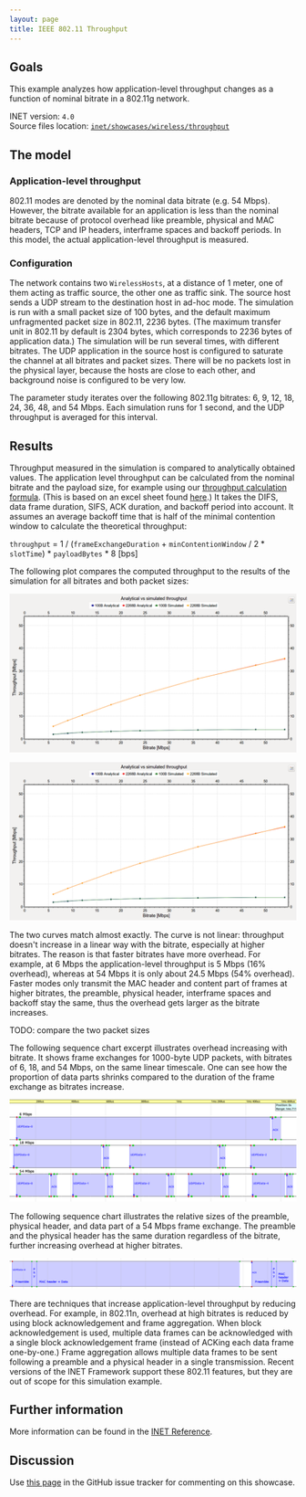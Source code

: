 ```yaml
---
layout: page
title: IEEE 802.11 Throughput
---
```


## Goals

This example analyzes how application-level throughput changes as a function of
nominal bitrate in a 802.11g network.

INET version: `4.0`<br>
Source files location: <a href="https://github.com/inet-framework/inet-showcases/tree/master/wireless/throughput" target="_blank">`inet/showcases/wireless/throughput`</a>

## The model

### Application-level throughput

802.11 modes are denoted by the nominal data bitrate (e.g. 54 Mbps). However,
the bitrate available for an application is less than the nominal bitrate because of
protocol overhead like preamble, physical and MAC headers, TCP and IP headers,
interframe spaces and backoff periods. In this model, the actual application-level
throughput is measured.

### Configuration

The network contains two `WirelessHosts`, at a distance of 1 meter,
one of them acting as traffic source, the other one as traffic sink. The source host
sends a UDP stream to the destination host in ad-hoc mode. The simulation is run with a small packet size of 100 bytes, and the default maximum unfragmented packet size in 802.11, 2236 bytes.
(The maximum transfer unit in 802.11 by default is 2304 bytes, which corresponds to 2236 bytes of application data.)
The simulation will be run several times, with different bitrates. The UDP
application in the source host is configured to saturate the channel at all bitrates and packet sizes.
There will be no packets lost in the physical layer, because the hosts are close to
each other, and background noise is configured to be very low.

The parameter study iterates over the following 802.11g bitrates: 6, 9, 12, 18, 24,
36, 48, and 54 Mbps. Each simulation runs for 1 second, and the UDP throughput
is averaged for this interval.

## Results
<!--
Measured throughput is compared to analytically obtained values. The frame
exchange duration can be calculated from the nominal bitrate and the payload
size, for example using this <a href="https://sarwiki.informatik.hu-berlin.de/Packet_transmission_time_in_802.11" target="_blank">frame exchange
duration calculation formula</a>. It takes the DIFS, data frame duration, SIFS and
ACK duration into account (but not the backoff period.) By assuming an average
backoff time that is half of the minimal contention window, the theoretical
throughput can be calculated.
-->

Throughput measured in the simulation is compared to analytically obtained values.
The application level throughput can be calculated from the nominal bitrate and the payload size,
for example using our <a href="https://github.com/inet-framework/inet-showcases/blob/master/docs/wireless/throughput/80211_TransmissionTime_g.xls" target="_blank">throughput calculation formula</a>. (This is based on an excel sheet found <a href="https://sarwiki.informatik.hu-berlin.de/Packet_transmission_time_in_802.11" target="_blank">here</a>.)
It takes the DIFS, data frame duration, SIFS, ACK duration, and backoff period into account. It assumes an average
backoff time that is half of the minimal contention window to calculate the theoretical
throughput:

`throughput` = 1 / (`frameExchangeDuration` + `minContentionWindow` / 2 * `slotTime`) * `payloadBytes` * 8 [bps]

The following plot compares the computed throughput to the results of the
simulation for all bitrates and both packet sizes:

<img src="throughput3.png" class="screen" />

<a href="throughput3.svg" target="_blank"><img src="throughput3.png" class="screen" /></a>

The two curves match almost exactly. The curve is not linear: throughput doesn't
increase in a linear way with the bitrate, especially at higher bitrates. The reason
is that faster bitrates have more overhead. For example, at 6 Mbps the
application-level throughput is 5 Mbps (16% overhead), whereas at 54 Mbps it is
only about 24.5 Mbps (54% overhead). Faster modes only transmit the MAC
header and content part of frames at higher bitrates, the preamble, physical
header, interframe spaces and backoff stay the same, thus the overhead gets
larger as the bitrate increases.

TODO: compare the two packet sizes

The following sequence chart excerpt illustrates overhead increasing with bitrate.
It shows frame exchanges for 1000-byte UDP packets, with bitrates of 6, 18, and 54 Mbps, on the same linear
timescale. One can see how the proportion of data parts shrinks compared to the
duration of the frame exchange as bitrates increase.

<img src="seqchart3.png" class="screen" width="850" />

The following sequence chart illustrates the relative sizes of the preamble,
physical header, and data part of a 54 Mbps frame exchange. The preamble and
the physical header has the same duration regardless of the bitrate, further
increasing overhead at higher bitrates.

<img src="seqchart5.png" class="screen" width="850" />

There are techniques that increase application-level throughput by reducing
overhead. For example, in 802.11n, overhead at high bitrates is reduced by using
block acknowledgement and frame aggregation. When block acknowledgement is
used, multiple data frames can be acknowledged with a single block
acknowledgement frame (instead of ACKing each data frame one-by-one.) Frame
aggregation allows multiple data frames to be sent following a preamble and a
physical header in a single transmission. Recent versions of the INET Framework
support these 802.11 features, but they are out of scope for this simulation
example.

## Further information

More information can be found in the <a href="https://omnetpp.org/doc/inet/api-current/neddoc/index.html" target="_blank">INET Reference</a>.

## Discussion

Use <a href="https://github.com/inet-framework/inet-showcases/issues/6" target="_blank">this page</a>
in the GitHub issue tracker for commenting on this showcase.
